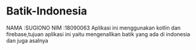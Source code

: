 # Batik-Indonesia
NAMA :SUGIONO
NIM  :18090063
Aplikasi ini menggunakan kotlin dan firebase,tujuan aplikasi ini yaitu mengenallkan batik yang ada di indonesia dan juga asalnya

